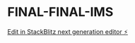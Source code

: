 # FINAL-FINAL-IMS

[Edit in StackBlitz next generation editor ⚡️](https://stackblitz.com/~/github.com/toprmrproducer/FINAL-FINAL-IMS)